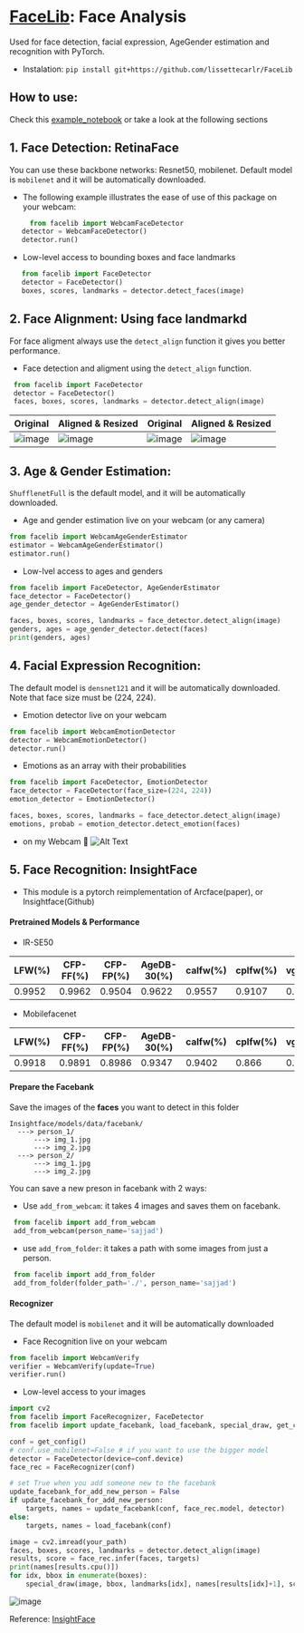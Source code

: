 # [FaceLib](https://github.com/sajjjadayobi/FaceLib): Face Analysis
Used for face detection, facial expression, AgeGender estimation and recognition with PyTorch.
- Instalation: `pip install git+https://github.com/lissettecarlr/FaceLib`

## How to use:
Check this [example_notebook](https://github.com/sajjjadayobi/FaceLib/blob/master/example_notebook.ipynb) or take a look at the following sections
 
## 1. Face Detection: RetinaFace
You can use these backbone networks: Resnet50, mobilenet. Default model is `mobilenet` and it will be automatically downloaded.
- The following example illustrates the ease of use of this package on your webcam:
```python
     from facelib import WebcamFaceDetector
   detector = WebcamFaceDetector()
   detector.run()
```
- Low-level access to bounding boxes and face landmarks
```python
   from facelib import FaceDetector
   detector = FaceDetector()
   boxes, scores, landmarks = detector.detect_faces(image)
```

## 2. Face Alignment: Using face landmarkd
For face aligment always use the `detect_align` function it gives you better performance.
- Face detection and aligment using the `detect_align` function.
```python
 from facelib import FaceDetector
 detector = FaceDetector()
 faces, boxes, scores, landmarks = detector.detect_align(image)
```

Original | Aligned & Resized | Original | Aligned & Resized |
|---|---|---|---|
|![image](https://github.com/sajjjadayobi/FaceLib/blob/master/facelib/imgs/input1.jpg)|![image](https://github.com/sajjjadayobi/FaceLib/blob/master/facelib/imgs/res1.jpg)|![image](https://github.com/sajjjadayobi/FaceLib/blob/master/facelib/imgs/input2.jpg)|![image](https://github.com/sajjjadayobi/FaceLib/blob/master/facelib/imgs/res2.jpg)|


## 3. Age & Gender Estimation:
`ShufflenetFull` is the default model, and it will be automatically downloaded.
- Age and gender estimation live on your webcam (or any camera)
 ```python
from facelib import WebcamAgeGenderEstimator
estimator = WebcamAgeGenderEstimator()
estimator.run()
```
  
- Low-lvel access to ages and genders 
```python
from facelib import FaceDetector, AgeGenderEstimator
face_detector = FaceDetector()
age_gender_detector = AgeGenderEstimator()

faces, boxes, scores, landmarks = face_detector.detect_align(image)
genders, ages = age_gender_detector.detect(faces)
print(genders, ages)
```

## 4. Facial Expression Recognition:
The default model is `densnet121` and it will be automatically downloaded. Note that face size must be (224, 224).
- Emotion detector live on your webcam
```python
from facelib import WebcamEmotionDetector
detector = WebcamEmotionDetector()
detector.run()
```

- Emotions as an array with their probabilities
```python
from facelib import FaceDetector, EmotionDetector
face_detector = FaceDetector(face_size=(224, 224))
emotion_detector = EmotionDetector()

faces, boxes, scores, landmarks = face_detector.detect_align(image)
emotions, probab = emotion_detector.detect_emotion(faces)
```
- on my Webcam 🙂
![Alt Text](https://github.com/sajjjadayobi/FaceLib/blob/master/facelib/imgs/emotion.gif)

## 5. Face Recognition: InsightFace
- This module is a pytorch reimplementation of Arcface(paper), or Insightface(Github)

#### Pretrained Models & Performance
- IR-SE50


| LFW(%) | CFP-FF(%) | CFP-FP(%) | AgeDB-30(%) | calfw(%) | cplfw(%) | vgg2_fp(%) |
| ------ | --------- | --------- | ----------- | -------- | -------- | ---------- |
| 0.9952 | 0.9962    | 0.9504    | 0.9622      | 0.9557   | 0.9107   | 0.9386     |
- Mobilefacenet

| LFW(%) | CFP-FF(%) | CFP-FP(%) | AgeDB-30(%) | calfw(%) | cplfw(%) | vgg2_fp(%) |
| ------ | --------- | --------- | ----------- | -------- | -------- | ---------- |
| 0.9918 | 0.9891    | 0.8986    | 0.9347      | 0.9402   | 0.866    | 0.9100     |

#### Prepare the Facebank
Save the images of the **faces** you want to detect in this folder
```
Insightface/models/data/facebank/
  ---> person_1/
      ---> img_1.jpg
      ---> img_2.jpg
  ---> person_2/
      ---> img_1.jpg
      ---> img_2.jpg
```
You can save a new preson in facebank with 2 ways:
- Use `add_from_webcam`: it takes 4 images and saves them on facebank.
```python
 from facelib import add_from_webcam
 add_from_webcam(person_name='sajjad')
```
- use `add_from_folder`: it takes a path with some images from just a person.
```python
 from facelib import add_from_folder
 add_from_folder(folder_path='./', person_name='sajjad')
```

#### Recognizer
The default model is `mobilenet` and it will be automatically downloaded 
- Face Recognition live on your webcam
```python
from facelib import WebcamVerify
verifier = WebcamVerify(update=True)
verifier.run()
```
- Low-level access to your images
```python
import cv2
from facelib import FaceRecognizer, FaceDetector
from facelib import update_facebank, load_facebank, special_draw, get_config

conf = get_config()
# conf.use_mobilenet=False # if you want to use the bigger model
detector = FaceDetector(device=conf.device)
face_rec = FaceRecognizer(conf)

# set True when you add someone new to the facebank
update_facebank_for_add_new_person = False
if update_facebank_for_add_new_person:
    targets, names = update_facebank(conf, face_rec.model, detector)
else:
    targets, names = load_facebank(conf)

image = cv2.imread(your_path)
faces, boxes, scores, landmarks = detector.detect_align(image)
results, score = face_rec.infer(faces, targets)
print(names[results.cpu()])
for idx, bbox in enumerate(boxes):
    special_draw(image, bbox, landmarks[idx], names[results[idx]+1], score[idx])
```
![image](https://github.com/sajjjadayobi/FaceLib/blob/master/facelib/imgs/face_rec.jpg)

Reference: [InsightFace](https://github.com/TreB1eN/InsightFace_Pytorch)
